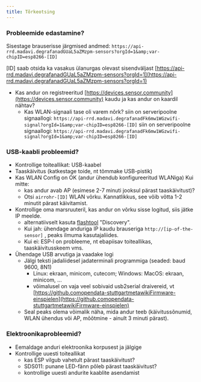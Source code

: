 ```yaml
---
title: Tõrkeotsing
---
```


### Probleemide edastamine?
Sisestage brauserisse järgmised andmed:
`https://api-rrd.madavi.degrafanadGUaL5aZMzpm-sensors?orgId=1&amp;var-chipID=esp8266-[ID]`

[ID] saab otsida ka vasakus ülanurgas olevast sisendväljast [https://api-rrd.madavi.degrafanadGUaL5aZMzpm-sensors?orgId=1](https://api-rrd.madavi.degrafanadGUaL5aZMzpm-sensors?orgId=1)

* Kas andur on registreeritud [https://devices.sensor.community](https://devices.sensor.community) kaudu ja kas andur on kaardil nähtav?
    * Kas WLAN-signaali tase oli varem nõrk?
        siin on serveripoolne signaallogi: `https://api-rrd.madavi.degrafanadFk6mw1WGzwifi-signal?orgId=1&amp;var-chipID=esp8266-[ID]`
        siin on serveripoolne signaallogi: `https://api-rrd.madavi.degrafanadFk6mw1WGzwifi-signal?orgId=1&amp;var-chipID=esp8266-[ID]`

### USB-kaabli probleemid?
* Kontrollige toiteallikat: USB-kaabel
* Taaskäivitus (katkestage toide, nt tõmmake USB-pistik)
* Kas WLAN Config on OK (andur ühendub konfigureeritud WLANiga) Kui mitte:
    * kas andur avab AP (esimese 2-7 minuti jooksul pärast taaskäivitust)?
    * Otsi `airrohr-[ID]` WLAN võrku. Kannatlikkus, see võib võtta 1-2 minutit pärast käivitamist.
* Kontrollige oma marsruuteril, kas andur on võrku sisse logitud, siis jätke IP meelde.
    * alternatiivselt kasuta [flashtool](https://github.comopendata-stuttgartairrohr-firmware-flasher) "Discovery".
    * Kui jah: ühendage anduriga IP kaudu brauseriga `http://[ip-of-the-sensor]` , peaks ilmuma kasutajaliides.
    * Kui ei: ESP-l on probleeme, nt ebapiisav toiteallikas, taaskäivitusskeem vms.
* Ühendage USB arvutiga ja vaadake logi
    * Jälgi teksti jadaliidesel jadaterminali programmiga (seaded: baud 9600, 8N1)
        * Linux: ekraan, minicom, cutecom; Windows: MacOS: ekraan, minicom, ...
        * võimalusel on vaja veel sobivaid usb2serial draivereid, vt [https://github.comopendata-stuttgartmetawikiFirmware-einspielen](https://github.comopendata-stuttgartmetawikiFirmware-einspielen)
    * Seal peaks olema võimalik näha, mida andur teeb (käivitussõnumid, WLAN ühendus või AP, mõõtmine - ainult 3 minuti pärast).

### Elektroonikaprobleemid?
* Eemaldage anduri elektroonika korpusest ja jälgige
* Kontrollige uuesti toiteallikat
    * kas ESP vilgub vahetult pärast taaskäivitust?
    * SDS011: punane LED-fänn põleb pärast taaskäivitust?
    * kontrollige uuesti andurite kaablite asendamist
